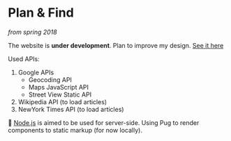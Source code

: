 # Plan & Find
_from spring 2018_

The website is **under development**.
Plan to improve my design.
[See it here](https://andrewkreshchenko.github.io/LoadingStreetview/)

Used APIs:
1. Google APIs
    - Geocoding API
    - Maps JavaScript API
    - Street View Static API
2. Wikipedia API (to load articles)
3. NewYork Times API (to load articles)

:thought_balloon: [Node.js](https://nodejs.org/en/) is aimed to be used for server-side. Using Pug to render components to static markup (for now locally).
